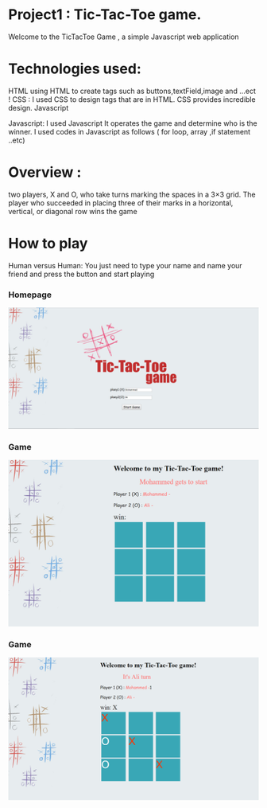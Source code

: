 # Project1 : Tic-Tac-Toe game.
Welcome to the TicTacToe Game , a simple Javascript web application

# Technologies used:
HTML
using HTML to create tags such as buttons,textField,image and ...ect ! 
CSS :
I used CSS to design tags that are in HTML. CSS provides incredible design.
Javascript

Javascript: 
I used Javascript It operates the game and determine who is the winner. I used codes in Javascript as follows ( for loop, array ,if statement ..etc)

# Overview : 
two players, X and O, who take turns marking the spaces in a 3×3 grid. The player who succeeded in placing three of their marks in a horizontal, vertical, or diagonal row wins the game

# How to play
Human versus Human:
You just need to type your name and name your friend and press the button and start playing


### Homepage
![](./Screenshots/1.jpg)

### Game
![](./Screenshots/2.jpg)

### Game
![](./Screenshots/3.jpg)



